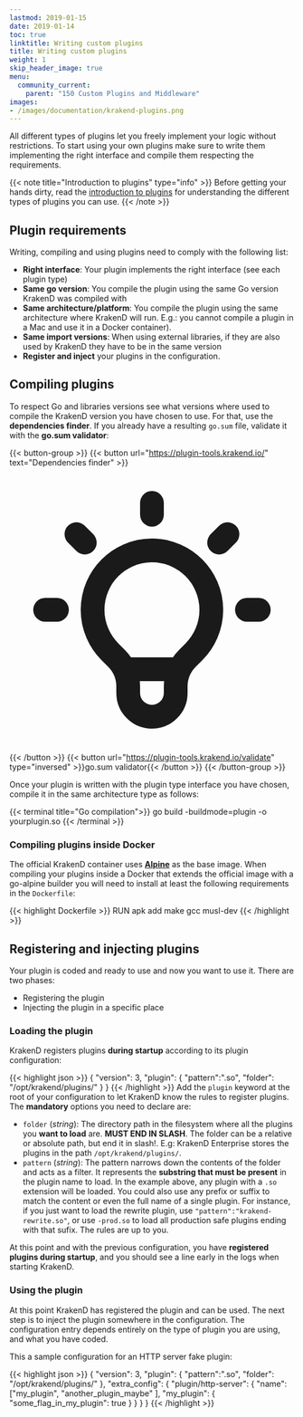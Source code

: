 ```yaml
---
lastmod: 2019-01-15
date: 2019-01-14
toc: true
linktitle: Writing custom plugins
title: Writing custom plugins
weight: 1
skip_header_image: true
menu:
  community_current:
    parent: "150 Custom Plugins and Middleware"
images:
- /images/documentation/krakend-plugins.png
---
```

All different types of plugins let you freely implement your logic without restrictions. To start using your own plugins make sure to write them implementing the right interface and compile them respecting the requirements.

{{< note title="Introduction to plugins" type="info" >}}
Before getting your hands dirty, read the [introduction to plugins](/docs/extending/introduction/) for understanding the different types of plugins you can use.
{{< /note >}}


## Plugin requirements
Writing, compiling and using plugins need to comply with the following list:

- **Right interface**: Your plugin implements the right interface (see each plugin type)
- **Same go version**: You compile the plugin using the same Go version KrakenD was compiled with
- **Same architecture/platform**: You compile the plugin using the same architecture where KrakenD will run. E.g.: you cannot compile a plugin in a Mac and use it in a Docker container).
- **Same import versions**: When using external libraries, if they are also used by KrakenD they have to be in the same version
- **Register and inject** your plugins in the configuration.

## Compiling plugins
To respect Go and libraries versions see what versions where used to compile the KrakenD version you have chosen to use. For that, use the **dependencies finder**. If you already have a resulting `go.sum` file, validate it with the **go.sum validator**:

{{< button-group >}}
{{< button url="https://plugin-tools.krakend.io/" text="Dependencies finder" >}}<svg xmlns="http://www.w3.org/2000/svg" class="h-5 w-5" fill="none" viewBox="0 0 24 24" stroke="currentColor">
  <path stroke-linecap="round" stroke-linejoin="round" stroke-width="2" d="M9.663 17h4.673M12 3v1m6.364 1.636l-.707.707M21 12h-1M4 12H3m3.343-5.657l-.707-.707m2.828 9.9a5 5 0 117.072 0l-.548.547A3.374 3.374 0 0014 18.469V19a2 2 0 11-4 0v-.531c0-.895-.356-1.754-.988-2.386l-.548-.547z" />
</svg>{{< /button >}}
{{< button url="https://plugin-tools.krakend.io/validate" type="inversed" >}}go.sum validator{{< /button >}}
{{< /button-group >}}

Once your plugin is written with the plugin type interface you have chosen, compile it in the same architecture type as follows:

{{< terminal title="Go compilation">}}
go build -buildmode=plugin -o yourplugin.so
{{< /terminal >}}

### Compiling plugins inside Docker
The official KrakenD container uses **[Alpine](https://hub.docker.com/_/alpine)** as the base image. When compiling your plugins inside a Docker that extends the official image with a go-alpine builder you will need to install at least the following requirements in the `Dockerfile`:

{{< highlight Dockerfile >}}
RUN apk add make gcc musl-dev
{{< /highlight >}}

## Registering and injecting plugins
Your plugin is coded and ready to use and now you want to use it. There are two phases:

- Registering the plugin
- Injecting the plugin in a specific place

### Loading the plugin
KrakenD registers plugins **during startup** according to its plugin configuration:

{{< highlight json >}}
{
    "version": 3,
    "plugin": {
        "pattern":".so",
        "folder": "/opt/krakend/plugins/"
    }
}
{{< /highlight >}}
Add the `plugin` keyword at the root of your configuration to let KrakenD know the rules to register plugins. The **mandatory** options you need to declare are:

- `folder` (*string*): The directory path in the filesystem where all the plugins you **want to load** are. **MUST END IN SLASH**. The folder can be a relative or absolute path, but end it in slash!. E.g: KrakenD Enterprise stores the plugins in the path  `/opt/krakend/plugins/`.
- `pattern` (*string*): The pattern narrows down the contents of the folder and acts as a filter. It represents the **substring that must be present** in the plugin name to load. In the example above, any plugin with a `.so` extension will be loaded. You could also use any prefix or suffix to match the content or even the full name of a single plugin. For instance, if you just want to load the rewrite plugin, use `"pattern":"krakend-rewrite.so"`, or use `-prod.so` to load all production safe plugins ending with that sufix. The rules are up to you.

At this point and with the previous configuration, you have **registered plugins during startup**, and you should see a line early in the logs when starting KrakenD. 

### Using the plugin
At this point KrakenD has registered the plugin and can be used. The next step is to inject the plugin somewhere in the configuration. The configuration entry depends entirely on the type of plugin you are using, and what you have coded.

This a sample configuration for an HTTP server fake plugin:

{{< highlight json >}}
{
    "version": 3,
    "plugin": {
        "pattern":".so",
        "folder": "/opt/krakend/plugins/"
    },
    "extra_config": {
        "plugin/http-server": {
            "name": ["my_plugin", "another_plugin_maybe" ],
            "my_plugin": {
                "some_flag_in_my_plugin": true
            }
        }
    }
}
{{< /highlight >}}